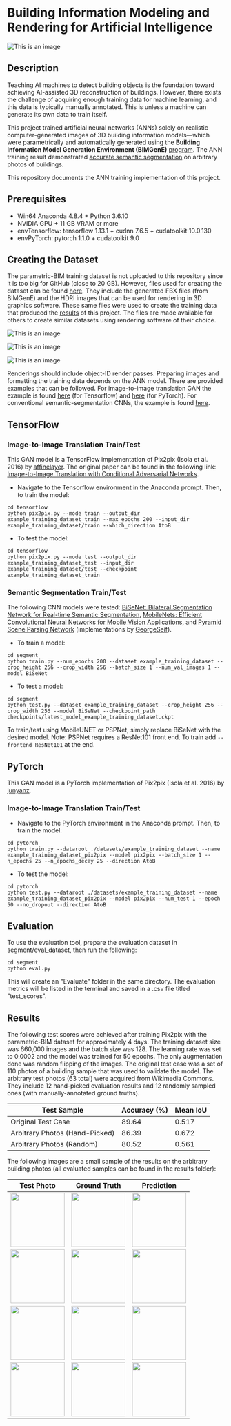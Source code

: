 # Building Information Modeling and Rendering for Artificial Intelligence

![This is an image](https://github.com/mawadhi/BIMrAI/blob/main/bimference.gif)

## Description

Teaching AI machines to detect building objects is the foundation toward achieving AI-assisted 3D reconstruction of buildings. However, there exists the challenge of acquiring enough training data for machine learning, and this data is typically manually annotated. This is unless a machine can generate its own data to train itself.

This project trained artificial neural networks (ANNs) solely on realistic computer-generated images of 3D building information models—which were parametrically and automatically generated using the **Building Information Model Generation Environment (BIMGenE)** [program](https://github.com/mawadhi/BIMRAI/tree/main/bimgene). The ANN training result demonstrated [accurate semantic segmentation](https://github.com/mawadhi/BIMRAI#results) on arbitrary photos of buildings.

This repository documents the ANN training implementation of this project.

## Prerequisites
- Win64 Anaconda 4.8.4 + Python 3.6.10
- NVIDIA GPU + 11 GB VRAM or more
- envTensorflow: tensorflow 1.13.1 + cudnn 7.6.5 + cudatoolkit 10.0.130
- envPyTorch: pytorch 1.1.0 + cudatoolkit 9.0

## Creating the Dataset
The parametric-BIM training dataset is not uploaded to this repository since it is too big for GitHub (close to 20 GB). However, files used for creating the dataset can be found [here](https://github.com/mawadhi/BIMrAI/tree/main/bimgene). They include the generated FBX files (from BIMGenE) and the HDRI images that can be used for rendering in 3D graphics software. These same files were used to create the training data that produced the [results](https://github.com/mawadhi/BIMrAI/tree/main/results) of this project. The files are made available for others to create similar datasets using rendering software of their choice.

![This is an image](https://github.com/mawadhi/BIMrAI/blob/main/bimgenelogo.jpg) 

![This is an image](https://github.com/mawadhi/BIMrAI/blob/main/bimgene.jpg) 

![This is an image](https://github.com/mawadhi/BIMrAI/blob/main/bimgene2.jpg)

Renderings should include object-ID render passes. Preparing images and formatting the training data depends on the ANN model. There are provided examples that can be followed. For image-to-image translation GAN the example is found [here](https://github.com/mawadhi/BIMrAI/tree/main/tensorflow/example_training_dataset) (for Tensorflow) and [here](https://github.com/mawadhi/BIMrAI/tree/main/pytorch/datasets/example_training_dataset) (for PyTorch). For conventional semantic-segmentation CNNs, the example is found [here](https://github.com/mawadhi/BIMrAI/tree/main/segment/example_training_dataset). 

## TensorFlow

### Image-to-Image Translation Train/Test

This GAN model is a TensorFlow implementation of Pix2pix (Isola et al. 2016) by [affinelayer](https://github.com/affinelayer/pix2pix-tensorflow). 
The original paper can be found in the following link: [Image-to-Image Translation with Conditional Adversarial Networks](https://arxiv.org/abs/1611.07004v1).

- Navigate to the Tensorflow environment in the Anaconda prompt. Then, to train the model:
```
cd tensorflow
python pix2pix.py --mode train --output_dir example_training_dataset_train --max_epochs 200 --input_dir example_training_dataset/train --which_direction AtoB
```

- To test the model:
```
cd tensorflow
python pix2pix.py --mode test --output_dir example_training_dataset_test --input_dir example_training_dataset/test --checkpoint example_training_dataset_train
```

### Semantic Segmentation Train/Test

The following CNN models were tested: [BiSeNet: Bilateral Segmentation Network for Real-time Semantic Segmentation](https://arxiv.org/abs/1808.00897), [MobileNets: Efficient Convolutional Neural Networks for Mobile Vision Applications](https://arxiv.org/abs/1704.04861), and [Pyramid Scene Parsing Network](https://arxiv.org/abs/1612.01105) (implementations by [GeorgeSeif](https://github.com/GeorgeSeif/Semantic-Segmentation-Suite)).

- To train a model:
```
cd segment
python train.py --num_epochs 200 --dataset example_training_dataset --crop_height 256 --crop_width 256 --batch_size 1 --num_val_images 1 --model BiSeNet
```

- To test a model:
```
cd segment
python test.py --dataset example_training_dataset --crop_height 256 --crop_width 256 --model BiSeNet --checkpoint_path checkpoints/latest_model_example_training_dataset.ckpt
```

To train/test using MobileUNET or PSPNet, simply replace BiSeNet with the desired model. Note: PSPNet requires a ResNet101 front end. To train add ```--frontend ResNet101``` at the end.

## PyTorch

This GAN model is a PyTorch implementation of Pix2pix (Isola et al. 2016) by [junyanz](https://github.com/junyanz/pytorch-CycleGAN-and-pix2pix). 

### Image-to-Image Translation Train/Test

- Navigate to the PyTorch environment in the Anaconda prompt. Then, to train the model:
```
cd pytorch
python train.py --dataroot ./datasets/example_training_dataset --name example_training_dataset_pix2pix --model pix2pix --batch_size 1 --n_epochs 25 --n_epochs_decay 25 --direction AtoB
```

- To test the model:
```
cd pytorch
python test.py --dataroot ./datasets/example_training_dataset --name example_training_dataset_pix2pix --model pix2pix --num_test 1 --epoch 50 --no_dropout --direction AtoB
```

## Evaluation

To use the evaluation tool, prepare the evaluation dataset in segment/eval_dataset, then run the following:
```
cd segment
python eval.py
```
This will create an "Evaluate" folder in the same directory. The evaluation metrics will be listed in the terminal and saved in a .csv file titled "test_scores".

## Results

The following test scores were achieved after training Pix2pix with the parametric-BIM dataset for approximately 4 days. The training dataset size was 660,000 images and the batch size was 128. The learning rate was set to 0.0002 and the model was trained for 50 epochs. The only augmentation done was random flipping of the images. The original test case was a set of 110 photos of a building sample that was used to validate the model. The arbitrary test photos (63 total) were acquired from Wikimedia Commons. They include 12 hand-picked evaluation results and 12 randomly sampled ones (with manually-annotated ground truths).

|Test Sample|Accuracy (%)|Mean IoU|
|-|-|-|
|Original Test Case|89.64|0.517|
|Arbitrary Photos (Hand-Picked)|86.39|0.672|
|Arbitrary Photos (Random)|80.52|0.561|

The following images are a small sample of the results on the arbitrary building photos (all evaluated samples can be found in the results folder):

|Test Photo|Ground Truth|Prediction|
|-|-|-|
|<img src="https://github.com/mawadhi/BIMrAI/blob/main/results/gan_parametric_bim/eval_dataset/test/1%20(1).png" width="125" />|<img src="https://github.com/mawadhi/BIMrAI/blob/main/results/gan_parametric_bim/Evaluate/1%20(1)_gt.png" width="125" />|<img src="https://github.com/mawadhi/BIMrAI/blob/main/results/gan_parametric_bim/Evaluate/1%20(1)_pred.png" width="125" />|
|<img src="https://github.com/mawadhi/BIMrAI/blob/main/results/gan_parametric_bim/eval_dataset/test/1%20(5).png" width="125" />|<img src="https://github.com/mawadhi/BIMrAI/blob/main/results/gan_parametric_bim/Evaluate/1%20(5)_gt.png" width="125" />|<img src="https://github.com/mawadhi/BIMrAI/blob/main/results/gan_parametric_bim/Evaluate/1%20(5)_pred.png" width="125" />|
|<img src="https://github.com/mawadhi/BIMrAI/blob/main/results/gan_parametric_bim/eval_dataset/test/1%20(6).png" width="125" />|<img src="https://github.com/mawadhi/BIMrAI/blob/main/results/gan_parametric_bim/Evaluate/1%20(6)_gt.png" width="125" />|<img src="https://github.com/mawadhi/BIMrAI/blob/main/results/gan_parametric_bim/Evaluate/1%20(6)_pred.png" width="125" />|
|<img src="https://github.com/mawadhi/BIMrAI/blob/main/results/gan_parametric_bim_random/eval_dataset/test/1%20(8).png" width="125" />|<img src="https://github.com/mawadhi/BIMrAI/blob/main/results/gan_parametric_bim_random/Evaluate/1%20(8)_gt.png" width="125" />|<img src="https://github.com/mawadhi/BIMrAI/blob/main/results/gan_parametric_bim_random/Evaluate/1%20(8)_pred.png" width="125" />|
